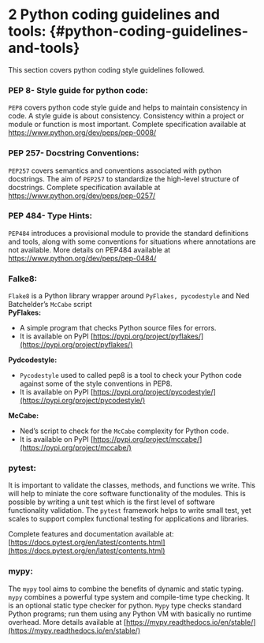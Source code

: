 <!--- @file
  python_coding_guidelines_and_tools.md for Python Development Process and Coding Standards Specification

  Copyright (c) 2019, Intel Corporation. All rights reserved.<BR>

  Redistribution and use in source (original document form) and 'compiled'
  forms (converted to PDF, epub, HTML and other formats) with or without
  modification, are permitted provided that the following conditions are met:

  1) Redistributions of source code (original document form) must retain the
     above copyright notice, this list of conditions and the following
     disclaimer as the first lines of this file unmodified.

  2) Redistributions in compiled form (transformed to other DTDs, converted to
     PDF, epub, HTML and other formats) must reproduce the above copyright
     notice, this list of conditions and the following disclaimer in the
     documentation and/or other materials provided with the distribution.

  THIS DOCUMENTATION IS PROVIDED BY TIANOCORE PROJECT "AS IS" AND ANY EXPRESS OR
  IMPLIED WARRANTIES, INCLUDING, BUT NOT LIMITED TO, THE IMPLIED WARRANTIES OF
  MERCHANTABILITY AND FITNESS FOR A PARTICULAR PURPOSE ARE DISCLAIMED. IN NO
  EVENT SHALL TIANOCORE PROJECT  BE LIABLE FOR ANY DIRECT, INDIRECT, INCIDENTAL,
  SPECIAL, EXEMPLARY, OR CONSEQUENTIAL DAMAGES (INCLUDING, BUT NOT LIMITED TO,
  PROCUREMENT OF SUBSTITUTE GOODS OR SERVICES; LOSS OF USE, DATA, OR PROFITS;
  OR BUSINESS INTERRUPTION) HOWEVER CAUSED AND ON ANY THEORY OF LIABILITY,
  WHETHER IN CONTRACT, STRICT LIABILITY, OR TORT (INCLUDING NEGLIGENCE OR
  OTHERWISE) ARISING IN ANY WAY OUT OF THE USE OF THIS DOCUMENTATION, EVEN IF
  ADVISED OF THE POSSIBILITY OF SUCH DAMAGE.

-->


# **2 Python coding guidelines and tools:** {#python-coding-guidelines-and-tools}

This section covers python coding style guidelines followed.

###	PEP 8- Style guide for python code: 
`PEP8` covers python code style guide and helps to maintain consistency in code. A style guide is about consistency. Consistency within a project or module or function is most important. Complete specification available at 
https://www.python.org/dev/peps/pep-0008/
 
###	PEP 257- Docstring Conventions: 
`PEP257` covers semantics and conventions associated with python docstrings. The aim of `PEP257` to standardize the high-level structure of docstrings. Complete specification available at https://www.python.org/dev/peps/pep-0257/

###	PEP 484- Type Hints: 
`PEP484` introduces a provisional module to provide the standard definitions and tools, along with some conventions for situations where annotations are not available. More details on PEP484 available at
https://www.python.org/dev/peps/pep-0484/



###   **Falke8:** 
`Flake8` is a Python library wrapper around `PyFlakes, pycodestyle` and Ned Batchelder’s `McCabe` script<br>
  __PyFlakes:__

  *    A simple program that checks Python source files for errors.
  *    It is available on PyPI [https://pypi.org/project/pyflakes/](https://pypi.org/project/pyflakes/)

__Pydcodestyle:__

  *    `Pycodestyle` used to called pep8 is a tool to check your Python code against some of    the style conventions in PEP8.
  *    It is available on PyPI [https://pypi.org/project/pycodestyle/](https://pypi.org/project/pycodestyle/)

__McCabe:__

  *    Ned’s script to check for the `McCabe` complexity for Python code.
  *    It is available on PyPI [https://pypi.org/project/mccabe/](https://pypi.org/project/mccabe/)

###   **pytest:**

It is important to validate the classes, methods, and functions we write. This will help to miniate the core software functionality of the modules. This is possible by writing a unit test which is the first level of software functionality validation. The `pytest` framework helps to write small test, yet scales to support complex functional testing for applications and libraries.

Complete features and documentation available at:  [https://docs.pytest.org/en/latest/contents.html](https://docs.pytest.org/en/latest/contents.html)

###   **mypy**:

The `mypy` tool aims to combine the benefits of dynamic and static typing. `mypy` combines a powerful type system and compile-time type checking. It is an optional static type checker for python. `Mypy` type checks standard Python programs; run them using any Python VM with basically no runtime overhead. More details available at
[https://mypy.readthedocs.io/en/stable/](https://mypy.readthedocs.io/en/stable/)

        
    